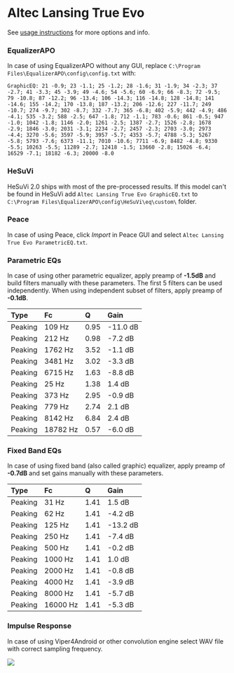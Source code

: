 # Altec Lansing True Evo
See [usage instructions](https://github.com/jaakkopasanen/AutoEq#usage) for more options and info.

### EqualizerAPO
In case of using EqualizerAPO without any GUI, replace `C:\Program Files\EqualizerAPO\config\config.txt`
with:
```
GraphicEQ: 21 -0.9; 23 -1.1; 25 -1.2; 28 -1.6; 31 -1.9; 34 -2.3; 37 -2.7; 41 -3.3; 45 -3.9; 49 -4.6; 54 -5.6; 60 -6.9; 66 -8.3; 72 -9.5; 79 -10.8; 87 -12.2; 96 -13.4; 106 -14.3; 116 -14.8; 128 -14.8; 141 -14.6; 155 -14.2; 170 -13.8; 187 -13.2; 206 -12.6; 227 -11.7; 249 -10.7; 274 -9.7; 302 -8.7; 332 -7.7; 365 -6.8; 402 -5.9; 442 -4.9; 486 -4.1; 535 -3.2; 588 -2.5; 647 -1.8; 712 -1.1; 783 -0.6; 861 -0.5; 947 -1.0; 1042 -1.8; 1146 -2.0; 1261 -2.5; 1387 -2.7; 1526 -2.8; 1678 -2.9; 1846 -3.0; 2031 -3.1; 2234 -2.7; 2457 -2.3; 2703 -3.0; 2973 -4.4; 3270 -5.6; 3597 -5.9; 3957 -5.7; 4353 -5.7; 4788 -5.3; 5267 -5.8; 5793 -7.6; 6373 -11.1; 7010 -10.6; 7711 -6.9; 8482 -4.8; 9330 -5.5; 10263 -5.5; 11289 -2.7; 12418 -1.5; 13660 -2.8; 15026 -6.4; 16529 -7.1; 18182 -6.3; 20000 -8.0
```

### HeSuVi
HeSuVi 2.0 ships with most of the pre-processed results. If this model can't be found in HeSuVi add
`Altec Lansing True Evo GraphicEQ.txt` to `C:\Program Files\EqualizerAPO\config\HeSuVi\eq\custom\` folder.

### Peace
In case of using Peace, click *Import* in Peace GUI and select `Altec Lansing True Evo ParametricEQ.txt`.

### Parametric EQs
In case of using other parametric equalizer, apply preamp of **-1.5dB** and build filters manually
with these parameters. The first 5 filters can be used independently.
When using independent subset of filters, apply preamp of **-0.1dB**.

| Type    | Fc       |    Q | Gain     |
|:--------|:---------|:-----|:---------|
| Peaking | 109 Hz   | 0.95 | -11.0 dB |
| Peaking | 212 Hz   | 0.98 | -7.2 dB  |
| Peaking | 1762 Hz  | 3.52 | -1.1 dB  |
| Peaking | 3481 Hz  | 3.02 | -3.3 dB  |
| Peaking | 6715 Hz  | 1.63 | -8.8 dB  |
| Peaking | 25 Hz    | 1.38 | 1.4 dB   |
| Peaking | 373 Hz   | 2.95 | -0.9 dB  |
| Peaking | 779 Hz   | 2.74 | 2.1 dB   |
| Peaking | 8142 Hz  | 6.84 | 2.4 dB   |
| Peaking | 18782 Hz | 0.57 | -6.0 dB  |

### Fixed Band EQs
In case of using fixed band (also called graphic) equalizer, apply preamp of **-0.7dB** and set
gains manually with these parameters.

| Type    | Fc       |    Q | Gain     |
|:--------|:---------|:-----|:---------|
| Peaking | 31 Hz    | 1.41 | 1.5 dB   |
| Peaking | 62 Hz    | 1.41 | -4.2 dB  |
| Peaking | 125 Hz   | 1.41 | -13.2 dB |
| Peaking | 250 Hz   | 1.41 | -7.4 dB  |
| Peaking | 500 Hz   | 1.41 | -0.2 dB  |
| Peaking | 1000 Hz  | 1.41 | 1.0 dB   |
| Peaking | 2000 Hz  | 1.41 | -0.8 dB  |
| Peaking | 4000 Hz  | 1.41 | -3.9 dB  |
| Peaking | 8000 Hz  | 1.41 | -5.7 dB  |
| Peaking | 16000 Hz | 1.41 | -5.3 dB  |

### Impulse Response
In case of using Viper4Android or other convolution engine select WAV file with correct sampling frequency.

![](https://raw.githubusercontent.com/jaakkopasanen/AutoEq/master/results/rtings/avg/Altec%20Lansing%20True%20Evo/Altec%20Lansing%20True%20Evo.png)